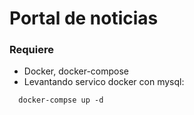 # Portal de noticias
### Requiere
- Docker, docker-compose
- Levantando servico docker con mysql:
  
```
  docker-compse up -d
```